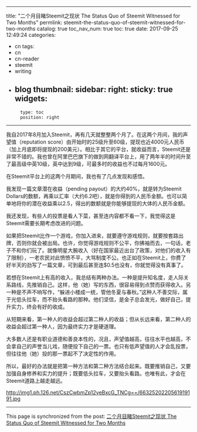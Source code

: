 
---
title: "二个月目睹Steemit之现状 The Status Quo of Steemit Witnessed  for Two Months"
permlink: steemit-the-status-quo-of-steemit-witnessed-for-two-months
catalog: true
toc_nav_num: true
toc: true
date: 2017-09-25 12:49:24
categories:
- cn
tags:
- cn
- cn-reader
- steemit
- writing
- blog
thumbnail: 
sidebar:
    right:
        sticky: true
widgets:
    -
        type: toc
        position: right
---


我自2017年8月加入Steemit，再有几天就整整两个月了。在这两个月间，我的声望值（reputation score）由开始时的25级升至60级，提现也近4000元人民币（加上月底即将提现的200美元）。相比于其它的平台，就收益而言，Steemit还是非常不错的。我也曾在阿里巴巴旗下的做到网翻译平台上，用了两年半的时间升至了最高级中英10级，英中达到9级，可最多时的收益也不过每月1600元。

在Steemit平台上的这两个月期间，我也有了几点发现和感悟。

我发现一篇文章潜在收益（pending payout）的大约40%，就是转为Steemit Dollars的数额，再乘以汇率（大约6.2吧），就是你得到的人民币金额。也可以简单地将你的潜在收益乘以2.5，得出的数额就是你能够提现的大体的人民币金额。

我还发现，有些人的投票是看人下菜，甚至连内容都不看一下，我觉得这是Steemit需要长期考虑改进的问题。

如果把Steemit比作一个游戏，你加入进来，就要遵守游戏规则，就要按套路出牌，否则你就会被出局。也许，你觉得游戏规则不公平，你拂袖而去，一句话，老子不和你们玩了。就像明星大腕收入（好在国家最近出台了政策，对他们的收入有了限制），一老农民对此愤愤不平，大骂制度不公。也正如在Steemit上，你费了好半天的劲写了一篇文章，可到最后甚至连$0.5也没有，你就觉得没有真事了。

若想在Steemit上有高的收入，我总结有两种办法。一种是提升知名度，走人际关系路线，先推销自己。这样，他（她）写的东西，很容易得到点赞而获得收入。另一种是不声不响写作，“躲进小楼成一统，管他冬夏与春秋。”这种人不善交际，属于光低头拉车，而不抬头看路的那种。他们坚信，是金子总会发光，做好自己，提升实力，终会有好的收成。

从短期来看，第一种人的收益会超过第二种人的收益；但从长远来看，第二种人的收益会超过第一种人，因为最终实力才是硬道理。

大多数人还是有职业道德和善良本性的，况且，声望值越高，往往水平也越高，不会拿自己的声誉当儿戏，随便投下自己的一票。也只有低声望值的人才会乱投票，但往往他（她）投的那一票起不了决定性的作用。

所以，最好的办法就是把第一种方法和第二种方法结合起来。既要推销自己，又要加强自身修养和实力的提升；既要低头拉车，又要抬头看路。也唯有此，才会在Steemit道路上越走越远。

http://img1.ph.126.net/CszCwbmZp12yeBxcG_TNCg==/6632520220561919191.jpg

- - -

This page is synchronized from the post: [二个月目睹Steemit之现状 The Status Quo of Steemit Witnessed  for Two Months](https://steemit.com/@bring/steemit-the-status-quo-of-steemit-witnessed-for-two-months)
